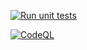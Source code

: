 [![Run unit tests](https://github.com/matrizaev/snake/actions/workflows/tests.yml/badge.svg)](https://github.com/matrizaev/snake/actions/workflows/tests.yml)

[![CodeQL](https://github.com/matrizaev/snake/actions/workflows/codeql.yml/badge.svg)](https://github.com/matrizaev/snake/actions/workflows/codeql.yml)
